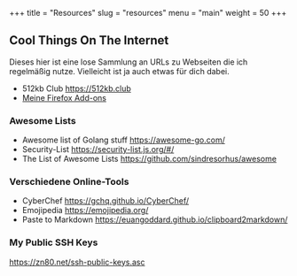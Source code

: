 +++
title = "Resources"
slug = "resources"
menu = "main"
weight = 50
+++

## Cool Things On The Internet

Dieses hier ist eine lose Sammlung an URLs zu Webseiten die ich regelmäßig nutze. Vielleicht ist ja auch etwas für dich dabei.

- 512kb Club <https://512kb.club>
- [Meine Firefox Add-ons](/meine-firefox-add-ons)

### Awesome Lists

- Awesome list of Golang stuff <https://awesome-go.com/>
- Security-List <https://security-list.js.org/#/>
- The List of Awesome Lists <https://github.com/sindresorhus/awesome>


### Verschiedene Online-Tools

- CyberChef <https://gchq.github.io/CyberChef/>
- Emojipedia <https://emojipedia.org/>
- Paste to Markdown <https://euangoddard.github.io/clipboard2markdown/>

### My Public SSH Keys

<https://zn80.net/ssh-public-keys.asc>
